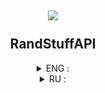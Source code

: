 <h2 align = "center">
<img src = "https://randstuff.ru/public/images/logo.png">
<br></br>RandStuffAPI
</h2>

<details align = "center">
<summary>ENG : </summary>

###### This library is designed to work with the RandStuff site API

###### example :
```
from RandStuffAPI import RandStuffAPI
generator = RandStuffAPI.saying()
print("author - {generator.author}\ntext - {generator.text}")
```
</details>

<details align = "center">
<summary>RU : </summary>

###### Эта библиотека предназначена для работы с API сайта RandStuff.

###### Пример :
```
from RandStuffAPI import RandStuffAPI
generator = RandStuffAPI.saying()
print("author - {generator.author}\ntext - {generator.text}")
````
</details>
